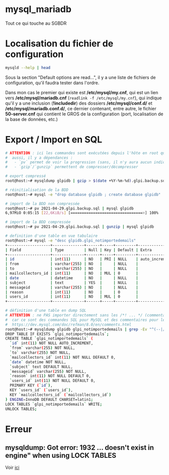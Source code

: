 # mysql_mariadb
Tout ce qui touche au SGBDR

# Localisation du fichier de configuration
```sh
mysqld --help | head
```
Sous la section "Default options are read...", il y a une liste de fichiers de configuration, qu'il faudra tester dans l'ordre.

Dans mon cas le premier qui existe est **/etc/mysql/my.cnf**, qui est un lien vers **/etc/mysql/mariadb.cnf** (```readlink -f /etc/mysql/my.cnf```), qui indique qu'il y a une inclusion (**!includedir**) des dossiers **/etc/mysql/conf.d/** et **/etc/mysql/mariadb.conf.d/**, ce dernier contenant, entre autre, le fichier **50-server.cnf** qui contient le GROS de la configuration (port, localisation de la base de données, etc.)
# Export / Import en SQL
```sh
# ATTENTION : ici les commandes sont exécutées depuis l'hôte en root qui n'a pas besoin de s'authentifier (-u root -p)
#  aussi, il y a dépendances : 
#   - `pv` permet de voir la progression (sans, il n'y aura aucun indicateur de progression)
#   - `gzip`/`gunzip` permettent de compresser/décompresser

# export compressé
root@host:~# mysqldump glpidb | gzip > $(date +%Y-%m-%d).glpi.backup.sql.gz

# réinitialisation de la BDD
root@host:~# mysql -e "drop database glpidb ; create database glpidb"

# import de la BDD non compressée
root@host:~# pv 2021-04-29.glpi.backup.sql | mysql glpidb
6,97MiO 0:05:15 [22,6KiB/s] [================================>] 100%

# import de la BDD compressée
root@host:~# pv 2021-04-29.glpi.backup.sql | gunzip | mysql glpidb

# definition d'une table en vue tabulaire
root@host:~# mysql -e "desc glpidb.glpi_notimportedemails"
+-------------------+--------------+------+-----+---------+----------------+
| Field             | Type         | Null | Key | Default | Extra          |
+-------------------+--------------+------+-----+---------+----------------+
| id                | int(11)      | NO   | PRI | NULL    | auto_increment |
| from              | varchar(255) | NO   |     | NULL    |                |
| to                | varchar(255) | NO   |     | NULL    |                |
| mailcollectors_id | int(11)      | NO   | MUL | 0       |                |
| date              | datetime     | NO   |     | NULL    |                |
| subject           | text         | YES  |     | NULL    |                |
| messageid         | varchar(255) | NO   |     | NULL    |                |
| reason            | int(11)      | NO   |     | 0       |                |
| users_id          | int(11)      | NO   | MUL | 0       |                |
+-------------------+--------------+------+-----+---------+----------------+

# définition d'une table en dump SQL
# ATTENTION : ne PAS importer directement sans les /*! ... */ (commentaires C améliorés)
#  car ce sont des commandes SQL pour MySQL et des commentaires pour les autres SGBDR
#  https://dev.mysql.com/doc/refman/8.0/en/comments.html
root@host:~# mysqldump glpidb glpi_notimportedemails | grep -Ev "^(--|/\*\!|$)"
DROP TABLE IF EXISTS `glpi_notimportedemails`;
CREATE TABLE `glpi_notimportedemails` (
  `id` int(11) NOT NULL AUTO_INCREMENT,
  `from` varchar(255) NOT NULL,
  `to` varchar(255) NOT NULL,
  `mailcollectors_id` int(11) NOT NULL DEFAULT 0,
  `date` datetime NOT NULL,
  `subject` text DEFAULT NULL,
  `messageid` varchar(255) NOT NULL,
  `reason` int(11) NOT NULL DEFAULT 0,
  `users_id` int(11) NOT NULL DEFAULT 0,
  PRIMARY KEY (`id`),
  KEY `users_id` (`users_id`),
  KEY `mailcollectors_id` (`mailcollectors_id`)
) ENGINE=InnoDB DEFAULT CHARSET=latin1;
LOCK TABLES `glpi_notimportedemails` WRITE;
UNLOCK TABLES;
```
# Erreur
## mysqldump: Got error: 1932 ... doesn't exist in engine" when using LOCK TABLES
Voir [ici](https://www.dba-ninja.com/2020/07/how-to-fix-table-doesnt-exist-in-engine-error-for-mariadb-error-1932.html)
